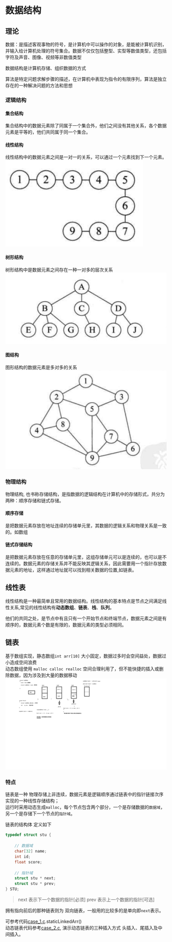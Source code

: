 数据结构
===
## 理论
数据：是描述客观事物的符号，是计算机中可以操作的对象，是能被计算机识别，并输入给计算机处理的符号集合。数据不仅仅包括整型、实型等数值类型，还包括字符及声音、图像、视频等非数值类型   

数据结构是计算机存储、组织数据的方式  

算法是特定问题求解步骤的描述，在计算机中表现为指令的有限序列，算法是独立存在的一种解决问题的方法和思想  

### 逻辑结构
#### 集合结构
集合结构中的数据元素除了同属于一个集合外，他们之间没有其他关系，各个数据元素是平等的，他们共同属于同一个集合。

#### 线性结构
线性结构中的数据元素之间是一对一的关系，可以通过一个元素找到下一个元素。
![线性结构](pic/image.png)

#### 树形结构
树形结构中是数据元素之间存在一种一对多的层次关系
![树形结构](pic/image%20copy.png)

#### 图结构
图形结构的数据元素是多对多的关系
![图结构](pic/image%20copy%202.png)

### 物理结构
物理结构, 也书称存储结构，是指数据的逻辑结构在计算机中的存储形式，共分为两种：顺序存储和链式存储。

#### 顺序存储
是把数据元素存放在地址连续的存储单元里，其数据的逻辑关系和物理关系是一致的。如数组

#### 链式存储结构
是把数据元素存放在任意的存储单元里，这组存储单元可以是连续的，也可以是不连续的。数据元素的存储关系并不能反映其逻辑关系，因此需要用一个指针存放数据元素的地址，这样通过地址就可以找到相关数据的位置,如链表。


## 线性表
线性结构是一种最简单且常用的数据结构。线性结构的基本特点是节点之间满足线性关系,常见的线性结构有**动态数组**、**链表**、**栈**、**队列**。   

他们的共同之处，是节点中有且只有一个开始节点和终端节点，数据元素之间是有顺序的，数据元素个数是有限的，数据元素的类型必须相同。  
























## 链表

基于数组实现，静态数组`int arr[10]` 大小固定，数据过多时会空间益处，数据过小造成空间浪费    
动态数组使用 `malloc calloc realloc` 空间合理利用了，但不能快捷的插入或删除数据，因为涉及到大量的数据移动     
![单向链表解析图](pic/单向链表解析图.png)

### 特点
链表是一种 物理存储上非连续，数据元素是逻辑顺序通过链表中的指针链接次序实现的一种线性存储结构；   
运行时采用动态生成`malloc`，每个节点包含两个部分，一个是存储数据的`数据域`，另一个是存储下一个节点的`指针域`。    

链表的结构体 定义如下
```c
typedef struct stu {

    // 数据域
    char[32] name;
    int id;
    float score;

    // 指针域
    struct stu * next;
    struct stu * prev;
} STU;
```
> next 表示下一个数据的指针[必须]
> prev 表示上一个数据的指针[可选]

拥有指向前后的那种链表则为 双向链表，一般用的比较多的是单向即`next`表示。   

可参考代码[case_1.c](case_1.c).staticLinkedArr()   
动态链表代码参考[case_2.c](case_2.c), 演示动态链表的三种插入方式 头插入、尾插入及中间插入。